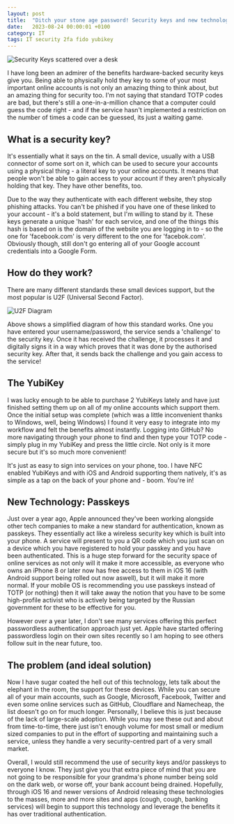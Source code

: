 ```yaml
---
layout: post
title:  "Ditch your stone age password! Security keys and new technology"
date:   2023-08-24 00:00:01 +0100
category: IT
tags: IT security 2fa fido yubikey
---
```

![Security Keys scattered over a desk](https://cdn.thewirecutter.com/wp-content/media/2021/12/securitykeys-2048px-0S1A8238.jpg?auto=webp&quality=60&crop=1.91:1&width=1200)

I have long been an admirer of the benefits hardware-backed security keys give you. Being able to physically hold they key to some of your most important online accounts is not only an amazing thing to think about, but an amazing thing for security too. I'm not saying that standard TOTP codes are bad, but there's still a one-in-a-million chance that a computer could guess the code right - and if the service hasn't implemented a restriction on the number of times a code can be guessed, its just a waiting game.

## What is a security key?
It's essentially what it says on the tin. A small device, usually with a USB connector of some sort on it, which can be used to secure your accounts using a physical thing - a literal key to your online accounts. It means that people won't be able to gain access to your account if they aren't physically holding that key. They have other benefits, too.

Due to the way they authenticate with each different website, they stop phishing attacks. You can't be phished if you have one of these linked to your account - it's a bold statement, but I'm willing to stand by it. These keys generate a unique 'hash' for each service, and one of the things this hash is based on is the domain of the website you are logging in to - so the one for 'facebook.com' is very different to the one for 'facebok.com'. Obviously though, still don't go entering all of your Google account credentials into a Google Form.

## How do they work?
There are many different standards these small devices support, but the most popular is U2F (Universal Second Factor).

![U2F Diagram](https://images.pingidentity.com/image/upload/f_auto,q_auto,w_auto,c_scale/ping_dam/content/dam/ping-6-2-assets/blogs/2021/0513/FIDO-03.jpg)

Above shows a simplified diagram of how this standard works. One you have entered your username/password, the service sends a 'challenge' to the security key. Once it has received the challenge, it processes it and digitally signs it in a way which proves that it was done by the authorised security key. After that, it sends back the challenge and you gain access to the service!

## The YubiKey
I was lucky enough to be able to purchase 2 YubiKeys lately and have just finished setting them up on all of my online accounts which support them. Once the initial setup was complete (which was a little inconvenient thanks to Windows, well, being Windows) I found it very easy to integrate into my workflow and felt the benefits almost instantly. Logging into GitHub? No more navigating through your phone to find and then type your TOTP code - simply plug in my YubiKey and press the little circle. Not only is it more secure but it's so much more convenient!

It's just as easy to sign into services on your phone, too. I have NFC enabled YubiKeys and with iOS and Android supporting them natively, it's as simple as a tap on the back of your phone and - boom. You're in!

## New Technology: Passkeys
Just over a year ago, Apple announced they've been working alongside other tech companies to make a new standard for authentication, known as passkeys. They essentially act like a wireless security key which is built into your phone. A service will present to you a QR code which you just scan on a device which you have registered to hold your passkey and you have been authenticated. This is a huge step forward for the security space of online services as not only will it make it more accessible, as everyone who owns an iPhone 8 or later now has free access to them in iOS 16 (with Android support being rolled out now aswell), but it will make it more normal. If your mobile OS is recommending you use passkeys instead of TOTP (or nothing) then it will take away the notion that you have to be some high-profile activist who is actively being targeted by the Russian government for these to be effective for you.

However over a year later, I don't see many services offering this perfect passwordless authentication approach just yet. Apple have started offering passwordless login on their own sites recently so I am hoping to see others follow suit in the near future, too.

## The problem (and ideal solution)
Now I have sugar coated the hell out of this technology, lets talk about the elephant in the room, the support for these devices. While you can secure all of your main accounts, such as Google, Microsoft, Facebook, Twitter and even some online services such as GitHub, Cloudflare and Namecheap, the list doesn't go on for much longer. Personally, I believe this is just because of the lack of large-scale adoption. While you may see these out and about from time-to-time, there just isn't enough volume for most small or medium sized companies to put in the effort of supporting and maintaining such a service, unless they handle a very security-centred part of a very small market.

Overall, I would still recommend the use of security keys and/or passkeys to everyone I know. They just give you that extra piece of mind that you are not going to be responsible for your grandma's phone number being sold on the dark web, or worse off, your bank account being drained. Hopefully, through iOS 16 and newer versions of Android releasing these technologies to the masses, more and more sites and apps (cough, cough, banking services) will begin to support this technology and leverage the benefits it has over traditional authentication.